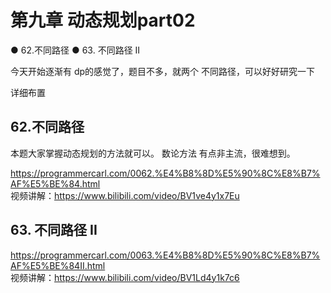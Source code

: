 # 第九章 动态规划part02

● 62.不同路径 
● 63. 不同路径 II 

今天开始逐渐有 dp的感觉了，题目不多，就两个 不同路径，可以好好研究一下

 详细布置 

## 62.不同路径 

本题大家掌握动态规划的方法就可以。 数论方法 有点非主流，很难想到。 

https://programmercarl.com/0062.%E4%B8%8D%E5%90%8C%E8%B7%AF%E5%BE%84.html  
视频讲解：https://www.bilibili.com/video/BV1ve4y1x7Eu

## 63. 不同路径 II 

https://programmercarl.com/0063.%E4%B8%8D%E5%90%8C%E8%B7%AF%E5%BE%84II.html  
视频讲解：https://www.bilibili.com/video/BV1Ld4y1k7c6 
